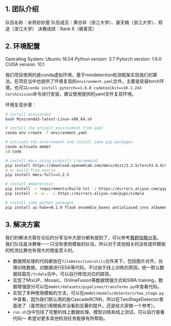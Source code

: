 ## 1. 团队介绍

队伍名称：米奇妙妙屋
队伍成员：黄亦非（浙江大学）、康天楠（浙江大学）、郑途（浙江大学）
决赛成绩：Rank 6（极客奖）

## 2. 环境配置

Operating System: Ubuntu 16.04
Python version: 3.7
Pytorch version: 1.6.0
CUDA version: 10.1

我们项目使用的是conda虚拟环境，基于mmdetection检测框架实现我们的算法。在项目当中也提供了环境复现的`environment.yaml`文件。主要是安装torch环境，也可以`conda install pytorch==1.6.0 cudatoolkit==10.1.243 torchivision`命令进行安装，建议使用提供的yaml文件复现环境。

环境复现步骤：
```bash
# install miniconda3
bash Miniconda3-latest-Linux-x86_64.sh

# install the project environment from yaml
conda env create -f environment.yaml

# activate the environment and install some pip packages
conda activate mmdet
cd code

# install mmcv using prebuilt (recommend)
pip install https://download.openmmlab.com/mmcv/dist/1.2.5/torch1.6.0/cu101/mmcv_full-1.2.5%2Btorch1.6.0%2Bcu101-cp37-cp37m-manylinux1_x86_64.whl -i https://mirrors.aliyun.com/pypi/simple
# or build from source
pip install mmcv-full==1.2.5

# install mmdetection
pip install -r requirements/build.txt -i https://mirrors.aliyun.com/pypi/simple
pip install -v -e . -i https://mirrors.aliyun.com/pypi/simple

# install some python packages
pip install ai-hub==0.1.9 flask ensemble_boxes antialiased_cnns albumentations -i https://mirrors.aliyun.com/pypi/simple
```

## 3. 解决方案

我们的解决方案在论坛的分享当中大部分都有提到了，可以参考[赛题攻略分享](https://tianchi.aliyun.com/forum/postDetail?spm=5176.12586969.1002.6.d1a658efxcMRe9&postId=196094)。
我们队伍是决赛唯一一只没有使用模板的队伍，所以对于其他相关的没有提供模板的检测比赛也有很大的借鉴意义的。

- 数据预处理的代码都放在`TileDetection/utils`文件夹下，包括图片对齐，处理训练数据，对数据进行EDA等代码，不过由于线上训练的原因，统一默认数据挂载在`/tcdata`当中，可以自行修改对应的路径。
- 实现了MixUP、Mosaic、OnlineFusion等数据增强方式和SWA training，数据增强部分可以在`mmdet/datasets/pipelines/transforms.py`中查看代码。
- 实现了多种使用模板的方法，可以在`mmdet/models/detectors/two_stage.py`中查看，因为我们默认用的是CascadeRCNN，所以在TwoStageDetector里面改了（虽然我们用模板并没看到显著的提升，还是给大家做一个参考）。
- `run.sh`当中包括了完整的线上数据处理、模型训练和线上测试，可以自行查看代码～ 希望对更多其他检测任务能够有所帮助。